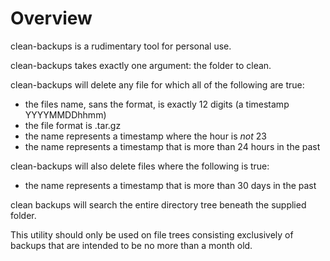 # Overview
clean-backups is a rudimentary tool for personal use.

clean-backups takes exactly one argument: the folder to clean.

clean-backups will delete any file for which all of the following are true:
* the files name, sans the format, is exactly 12 digits (a timestamp YYYYMMDDhhmm)
* the file format is .tar.gz
* the name represents a timestamp where the hour is _not_ 23
* the name represents a timestamp that is more than 24 hours in the past

clean-backups will also delete files where the following is true:
* the name represents a timestamp that is more than 30 days in the past

clean backups will search the entire directory tree beneath the supplied folder.

This utility should only be used on file trees consisting exclusively of backups that
are intended to be no more than a month old.